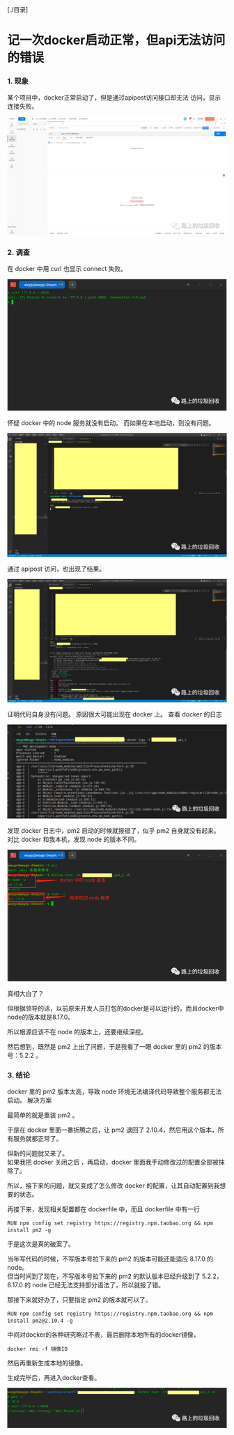 [./目录]

# 记一次docker启动正常，但api无法访问的错误

### 1. 现象

某个项目中，docker正常启动了，但是通过apipost访问接口却无法
访问，显示连接失败。

![](./docker-access-error-run-with-apipost.png)

### 2. 调查

在 docker 中用 curl 也显示 connect 失败。

![](./connect-failed.png)

怀疑 docker 中的 node 服务就没有启动。
而如果在本地启动，则没有问题。

![](./start-localhost.png)

通过 apipost 访问，也出现了结果。

![](start-localhost-run-with-apipost.png)

证明代码自身没有问题。
原因很大可能出现在 docker 上。
查看 docker 的日志

![](./docker-log.png)

发现 docker 日志中，pm2 启动的时候就报错了，似乎 pm2 自身就没有起来。
对比 docker 和我本机，发现 node 的版本不同。

![](./docker-node-version-comparison.png)

真相大白了？

但根据领导的话，以前原来开发人员打包的docker是可以运行的，而且docker中node的版本就是8.17.0。

所以根源应该不在 node 的版本上，还要继续深挖。

然后想到，既然是 pm2 上出了问题，于是我看了一眼 docker 里的 pm2 的版本号：5.2.2 。

### 3. 结论

docker 里的 pm2 版本太高，导致 node 环境无法编译代码导致整个服务都无法启动。
解决方案

最简单的就是重装 pm2 。

于是在 docker 里面一番折腾之后，让 pm2 退回了 2.10.4，然后用这个版本，所有服务就都正常了。

但新的问题就又来了。  
如果我把 docker 关闭之后 ，再启动，docker 里面我手动修改过的配置全部被抹除了。

所以，接下来的问题，就又变成了怎么修改 docker 的配置，让其自动配置到我想要的状态。

再接下来，发现相关配置都在 dockerfile 中，而且 dockerfile 中有一行

```
RUN npm config set registry https://registry.npm.taobao.org && npm install pm2 -g
```

于是这次是真的破案了。

当年写代码的时候，不写版本号拉下来的 pm2 的版本可能还能适应 8.17.0 的 node。  
但当时间到了现在，不写版本号拉下来的 pm2 的默认版本已经升级到了 5.2.2，8.17.0 的 node 已经无法支持部分语法了，所以就报了错。

那接下来就好办了，只要指定 pm2 的版本就可以了。

```
RUN npm config set registry https://registry.npm.taobao.org && npm install pm2@2.10.4 -g
```

中间对docker的各种研究略过不表，最后删除本地所有的docker镜像，

```
docker rmi -f 镜像ID
```

然后再重新生成本地的镜像。

生成完毕后，再进入docker查看。

![](./docker-status.png)